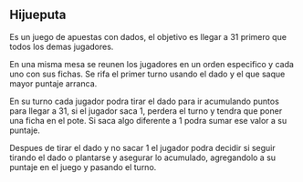 ## Hijueputa

Es un juego de apuestas con dados, el objetivo es llegar a 31 primero que todos los demas jugadores.

En una misma mesa se reunen los jugadores en un orden especifico y cada uno con sus fichas. Se rifa el primer turno usando el dado y el que saque mayor puntaje arranca.

En su turno cada jugador podra tirar el dado para ir acumulando puntos para llegar a 31, si el jugador saca 1, perdera el turno y tendra que poner una ficha en el pote. Si saca algo diferente a 1 podra sumar ese valor a su puntaje.

Despues de tirar el dado y no sacar 1 el jugador podra decidir si seguir tirando el dado o plantarse y asegurar lo acumulado, agregandolo a su puntaje en el juego y pasando el turno.
